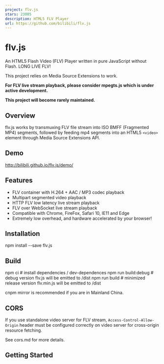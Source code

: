 ```yaml
---
project: flv.js
stars: 23005
description: HTML5 FLV Player
url: https://github.com/bilibili/flv.js
---
```


flv.js
======

An HTML5 Flash Video (FLV) Player written in pure JavaScript without Flash. LONG LIVE FLV!

This project relies on Media Source Extensions to work.

**For FLV live stream playback, please consider mpegts.js which is under active development.**

**This project will become rarely maintained.**

Overview
--------

flv.js works by transmuxing FLV file stream into ISO BMFF (Fragmented MP4) segments, followed by feeding mp4 segments into an HTML5 `<video>` element through Media Source Extensions API.

Demo
----

http://bilibili.github.io/flv.js/demo/

Features
--------

-   FLV container with H.264 + AAC / MP3 codec playback
-   Multipart segmented video playback
-   HTTP FLV low latency live stream playback
-   FLV over WebSocket live stream playback
-   Compatible with Chrome, FireFox, Safari 10, IE11 and Edge
-   Extremely low overhead, and hardware accelerated by your browser!

Installation
------------

npm install --save flv.js

Build
-----

npm ci                 # install dependencies / dev-dependences
npm run build:debug    # debug version flv.js will be emitted to /dist
npm run build          # minimized release version flv.min.js will be emitted to /dist

cnpm mirror is recommended if you are in Mainland China.

CORS
----

If you use standalone video server for FLV stream, `Access-Control-Allow-Origin` header must be configured correctly on video server for cross-origin resource fetching.

See cors.md for more details.

Getting Started
---------------

<script src\="flv.min.js"\></script\>
<video id\="videoElement"\></video\>
<script\>
    if (flvjs.isSupported()) {
        var videoElement \= document.getElementById('videoElement');
        var flvPlayer \= flvjs.createPlayer({
            type: 'flv',
            url: 'http://example.com/flv/video.flv'
        });
        flvPlayer.attachMediaElement(videoElement);
        flvPlayer.load();
        flvPlayer.play();
    }
</script\>

Limitations
-----------

-   MP3 audio codec is currently not working on IE11 / Edge
-   HTTP FLV live stream is not currently working on all browsers, see livestream.md

Multipart playback
------------------

You only have to provide a playlist for `MediaDataSource`. See multipart.md

Livestream playback
-------------------

See livestream.md

API and Configuration
---------------------

See api.md

Debug
-----

npm ci         # install dependencies / dev-dependences
npm run dev    # watch file changes and build debug version on the fly

Design
------

See design.md

License
-------

```
Copyright (C) 2016 Bilibili. All Rights Reserved.

Licensed under the Apache License, Version 2.0 (the "License");
you may not use this file except in compliance with the License.
You may obtain a copy of the License at

    http://www.apache.org/licenses/LICENSE-2.0

Unless required by applicable law or agreed to in writing, software
distributed under the License is distributed on an "AS IS" BASIS,
WITHOUT WARRANTIES OR CONDITIONS OF ANY KIND, either express or implied.
See the License for the specific language governing permissions and
limitations under the License.
```
